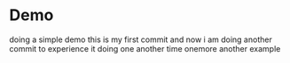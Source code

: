 # Demo
doing a simple demo
this is my first commit
and now i am doing another commit to experience it
doing one another time
onemore
another example
